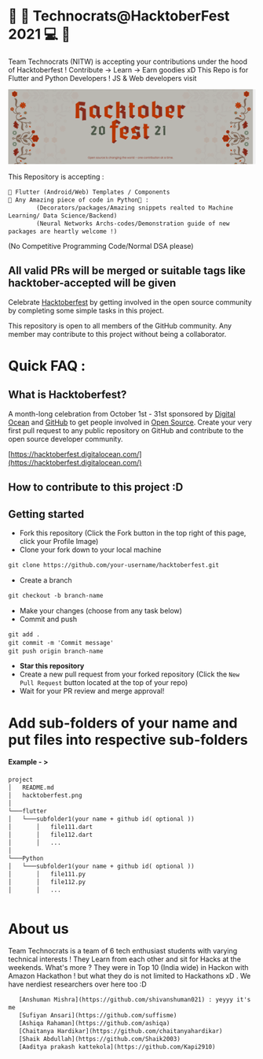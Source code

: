 # 🎃 🎯   Technocrats@HacktoberFest 2021   💻 🙆
Team Technocrats (NITW) is accepting your contributions under the hood of Hacktoberfest ! 
Contribute -> Learn -> Earn goodies xD
This Repo is for Flutter and Python Developers ! JS & Web developers visit 

<img src="./hactoberfest.png">


This Repository is accepting : 

    🥇 Flutter (Android/Web) Templates / Components
    🥈 Any Amazing piece of code in Python🐍 : 
            (Decorators/packages/Amazing snippets realted to Machine Learning/ Data Science/Backend)
            (Neural Networks Archs-codes/Demonstration guide of new packages are heartly welcome !)
 (No Competitive Programming Code/Normal DSA please)
 
## All valid PRs will be merged or suitable tags like hacktober-accepted will be given 

Celebrate [Hacktoberfest](https://hacktoberfest.digitalocean.com/) by getting involved in the open source community by completing some simple tasks in this project.

This repository is open to all members of the GitHub community. Any member may contribute to this project without being a collaborator.


# Quick FAQ :
## What is Hacktoberfest?
A month-long celebration from October 1st - 31st sponsored by [Digital Ocean](https://hacktoberfest.digitalocean.com/) and [GitHub](https://github.com/blog/2433-celebrate-open-source-this-october-with-hacktoberfest) to get people involved in [Open Source](https://github.com/open-source). Create your very first pull request to any public repository on GitHub and contribute to the open source developer community.

[https://hacktoberfest.digitalocean.com/](https://hacktoberfest.digitalocean.com/)

## How to contribute to this project :D 


## Getting started
* Fork this repository (Click the Fork button in the top right of this page, click your Profile Image)
* Clone your fork down to your local machine

```markdown
git clone https://github.com/your-username/hacktoberfest.git
```

* Create a branch

```markdown
git checkout -b branch-name
```

* Make your changes (choose from any task below)
* Commit and push

```markdown
git add .
git commit -m 'Commit message'
git push origin branch-name
```

* __Star this repository__ 
* Create a new pull request from your forked repository (Click the `New Pull Request` button located at the top of your repo)
* Wait for your PR review and merge approval!

# Add sub-folders of your name and put files into respective sub-folders
#### Example - >
```
project
│   README.md
│   hacktoberfest.png
│
└───flutter
│   └───subfolder1(your name + github id( optional ))
│       │   file111.dart
│       │   file112.dart
│       │   ...
│   
└───Python
│   └───subfolder1(your name + github id( optional ))
│       │   file111.py
│       │   file112.py
│       │   ...
    
```


# About us

Team Technocrats is a team of 6 tech enthusiast students with varying technical interests ! They Learn from each other and sit for Hacks at the weekends. What's more ? They were in Top 10 (India wide) in Hackon with Amazon Hackathon ! but what they do is not limited to Hackathons xD . We have nerdiest researchers over here too :D

       [Anshuman Mishra](https://github.com/shivanshuman021) : yeyyy it's me
       [Sufiyan Ansari](https://github.com/suffisme)
       [Ashiqa Rahaman](https://github.com/ashiqa)
       [Chaitanya Hardikar](https://github.com/chaitanyahardikar)
       [Shaik Abdullah](https://github.com/Shaik2003)
       [Aaditya prakash kattekola](https://github.com/Kapi2910)



